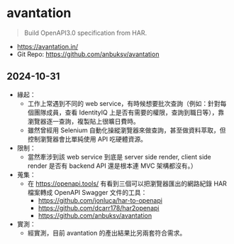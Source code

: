 # avantation

> Build OpenAPI3.0 specification from HAR.

- https://avantation.in/
- Git Repo: https://github.com/anbuksv/avantation

## 2024-10-31

- 緣起：
  - 工作上常遇到不同的 web service，有時候想要批次查詢（例如：針對每個團隊成員，查看 IdentityIQ 上是否有需要的權限，查詢到職日等），靠瀏覽器逐一查詢，複製貼上很曠日費時。
  - 雖然曾經用 Selenium 自動化操縱瀏覽器來做查詢，甚至做資料萃取，但控制瀏覽器會比單純使用 API 吃硬體資源。
- 限制：
  - 當然牽涉到該 web service 到底是 server side render, client side render 是否有 backend API 還是根本連 MVC 架構都沒有。）
- 蒐集：
  - 在 https://openapi.tools/ 有看到三個可以把瀏覽器匯出的網路紀錄 HAR 檔案轉成 OpenAPI Swagger 文件的工具：
    - https://github.com/jonluca/har-to-openapi
    - https://github.com/dcarr178/har2openapi
    - https://github.com/anbuksv/avantation
- 實測：
  - 經實測，目前 avantation 的產出結果比另兩套符合需求。